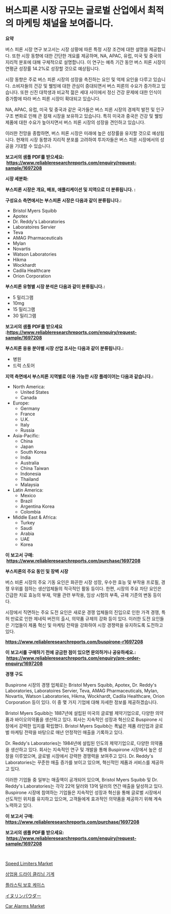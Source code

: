 <p><h1>버스피론 시장 규모는 글로벌 산업에서 최적의 마케팅 채널을 보여줍니다.</h1></p><p><strong>요약</strong></p>
<p><p>버스 피론 시장 연구 보고서는 시장 상황에 따른 특정 시장 조건에 대한 설명을 제공합니다. 또한 시장 동향에 대한 간단한 개요를 제공하며, NA, APAC, 유럽, 미국 및 중국의 지리적 분포에 대해 구체적으로 설명합니다. 이 연구는 예측 기간 동안 버스 피론 시장이 연평균 성장률 14.2%로 성장할 것으로 예상됩니다.</p><p>시장 동향은 주로 버스 피론 시장의 성장을 촉진하는 요인 및 억제 요인을 다루고 있습니다. 소비자들의 건강 및 웰빙에 대한 관심이 증대되면서 버스 피론의 수요가 증가하고 있습니다. 또한 신진 대학생과 비교적 젊은 세대 사이에서 정신 건강 문제에 대한 인식이 증가함에 따라 버스 피론 시장이 확대되고 있습니다.</p><p>NA, APAC, 유럽, 미국 및 중국과 같은 국가들은 버스 피론 시장의 경제적 발전 및 인구구조 변화로 인해 큰 잠재 시장을 보유하고 있습니다. 특히 미국과 중국은 건강 및 웰빙 제품에 대한 수요가 높아지면서 버스 피론 시장의 성장을 견인하고 있습니다.</p><p>이러한 전망을 종합하면, 버스 피론 시장은 미래에 높은 성장률을 유지할 것으로 예상됩니다. 현재의 시장 동향과 지리적 분포를 고려하여 투자자들은 버스 피론 시장에서의 성공을 기대할 수 있습니다.</p></p>
<p><strong>보고서의 샘플 PDF를 받으세요: &nbsp;<a href="https://www.reliableresearchreports.com/enquiry/request-sample/1697208">https://www.reliableresearchreports.com/enquiry/request-sample/1697208</a></strong></p>
<p><strong>시장 세분화:</strong></p>
<p><strong> 부스피론 시장은 개요, 배포, 애플리케이션 및 지역으로 더 분류됩니다. :</strong></p>
<p><strong>구성요소 측면에서는 부스피론 시장은 다음과 같이 분류됩니다.:</strong></p>
<p><ul><li>Bristol Myers Squibb</li><li>Apotex</li><li>Dr. Reddy's Laboratories</li><li>Laboratoires Servier</li><li>Teva</li><li>AMAG Pharmaceuticals</li><li>Mylan</li><li>Novartis</li><li>Watson Laboratories</li><li>Hikma</li><li>Wockhardt</li><li>Cadila Healthcare</li><li>Orion Corporation</li></ul></p>
<p><strong> 부스피론 유형별 시장 분석은 다음과 같이 분류됩니다.:</strong></p>
<p><ul><li>5 밀리그램</li><li>10mg</li><li>15 밀리그램</li><li>30 밀리그램</li></ul></p>
<p><strong>보고서의 샘플 PDF를 받으세요 :<a href="https://www.reliableresearchreports.com/enquiry/request-sample/1697208">https://www.reliableresearchreports.com/enquiry/request-sample/1697208</a></strong></p>
<p><strong> 부스피론 응용 분야별 시장 산업 조사는 다음과 같이 분류됩니다.:</strong></p>
<p><ul><li>병원</li><li>드럭 스토어</li></ul></p>
<p><strong>지역 측면에서 부스피론 지역별로 이용 가능한 시장 플레이어는 다음과 같습니다.:</strong></p>
<p><ul>
    <li>
        North America:
        <ul>
            <li>United States</li>
            <li>Canada</li>
        </ul>
    </li>
    <li>
        Europe:
        <ul>
            <li>Germany</li>
            <li>France</li>
            <li>U.K.</li>
            <li>Italy</li>
            <li>Russia</li>
        </ul>
    </li>
    <li>
        Asia-Pacific:
        <ul>
            <li>China</li>
            <li>Japan</li>
            <li>South Korea</li>
            <li>India</li>
            <li>Australia</li>
            <li>China Taiwan</li>
            <li>Indonesia</li>
            <li>Thailand</li>
            <li>Malaysia</li>
        </ul>
    </li>
    <li>
        Latin America:
        <ul>
            <li>Mexico</li>
            <li>Brazil</li>
            <li>Argentina Korea</li>
            <li>Colombia</li>
        </ul>
    </li>
    <li>
        Middle East & Africa:
        <ul>
            <li>Turkey</li>
            <li>Saudi</li>
            <li>Arabia</li>
            <li>UAE</li>
            <li>Korea</li>
        </ul>
    </li>
    </ul></p>
<p><strong>이 보고서 구매: &nbsp;<a href="https://www.reliableresearchreports.com/purchase/1697208">https://www.reliableresearchreports.com/purchase/1697208</a></strong></p>
<p><strong>부스피론의 주요 동인 및 장벽 시장</strong></p>
<p><p>버스 비론 시장의 주요 기동 요인은 화끈한 시장 성장, 우수한 효능 및 부작용 프로필, 경쟁 우위를 점하는 생산업체들의 적극적인 활동 등이다. 한편, 시장의 주요 차단 요인은 긴급한 치료 효능의 부재, 약물 관련 부작용, 임상 시험의 부족, 규제 기준의 변동 등이다.</p><p>시장에서 직면하는 주요 도전 요인은 새로운 경쟁 업체들의 진입으로 인한 가격 경쟁, 특허 만료로 인한 제네릭 버전의 출시, 의약품 규제의 강화 등이 있다. 이러한 도전 요인들은 기업들이 제품 혁신 및 마케팅 전략을 강화하여 시장 경쟁력을 유지하도록 도전하고 있다.</p></p>
<p><strong><a href="https://www.reliableresearchreports.com/buspirone-r1697208">https://www.reliableresearchreports.com/buspirone-r1697208</a></strong></p>
<p><strong>이 보고서를 구매하기 전에 궁금한 점이 있으면 문의하거나 공유하세요.: &nbsp;<a href="https://www.reliableresearchreports.com/enquiry/pre-order-enquiry/1697208">https://www.reliableresearchreports.com/enquiry/pre-order-enquiry/1697208</a></strong></p>
<p><strong>경쟁 구도</strong></p>
<p><p>Buspirone 시장의 경쟁 업체로는 Bristol Myers Squibb, Apotex, Dr. Reddy's Laboratories, Laboratoires Servier, Teva, AMAG Pharmaceuticals, Mylan, Novartis, Watson Laboratories, Hikma, Wockhardt, Cadila Healthcare, Orion Corporation 등이 있다. 이 중 몇 가지 기업에 대해 자세한 정보를 제공하겠습니다.</p><p>Bristol Myers Squibb는 1887년에 설립된 미국의 글로벌 제약기업으로, 다양한 의약품과 바이오의약품을 생산하고 있다. 회사는 지속적인 성장과 혁신으로 Buspirone 시장에서 강력한 입지를 확립했다. Bristol Myers Squibb는 폭넓은 제품 라인업과 글로벌 마케팅 전략을 바탕으로 매년 안정적인 매출을 기록하고 있다.</p><p>Dr. Reddy's Laboratories는 1984년에 설립된 인도의 제약기업으로, 다양한 의약품을 생산하고 있다. 회사는 지속적인 연구 및 개발을 통해 Buspirone 시장에서 높은 성장을 이루었으며, 글로벌 시장에서 강력한 경쟁력을 보여주고 있다. Dr. Reddy's Laboratories는 꾸준한 매출 증가를 보이고 있으며, 혁신적인 제품과 서비스를 제공하고 있다.</p><p>이러한 기업들 중 일부는 매출액이 공개되어 있으며, Bristol Myers Squibb 및 Dr. Reddy's Laboratories는 각각 22억 달러와 13억 달러의 연간 매출을 달성하고 있다. Buspirone 시장에 참여하는 기업들은 지속적인 성장과 혁신을 통해 글로벌 시장에서 선도적인 위치를 유지하고 있으며, 고객들에게 효과적인 의약품을 제공하기 위해 계속 노력하고 있다.</p></p>
<p><strong>이 보고서 구매: &nbsp; <a href="https://www.reliableresearchreports.com/purchase/1697208">https://www.reliableresearchreports.com/purchase/1697208</a></strong></p>
<p><strong>보고서의 샘플 PDF를 받으세요: &nbsp;<a href="https://www.reliableresearchreports.com/enquiry/request-sample/1697208">https://www.reliableresearchreports.com/enquiry/request-sample/1697208</a></strong><strong></strong></p>
<p>&nbsp;</p>
<p><p><a href="https://www.linkedin.com/pulse/speed-limiters-market-size-share-amp-trends-analysis-report-whuyf?trackingId=FvCywQmxlpQnOJo3XWwBGw%3D%3D">Speed Limiters Market</a></p><p><a href="https://medium.com/@alexemumu2022/%EC%83%81%EC%97%85%EC%9A%A9-%EB%93%9C%EB%9D%BC%EC%9D%B4%ED%81%B4%EB%A6%AC%EB%8B%9D-%EA%B8%B0%EA%B3%84-%EC%8B%9C%EC%9E%A5-%EA%B7%9C%EB%AA%A8-%EB%B0%8F-%EC%8B%9C%EC%9E%A5-%EB%8F%99%ED%96%A5-%EC%A0%84%EB%B0%98%EC%A0%81%EC%9D%B8-%EC%97%85%EA%B3%84-%EA%B0%9C%EC%9A%94-2024%EB%85%84%EB%B6%80%ED%84%B0-2031%EB%85%84-d283e66aa714">상업용 드라이 클리닝 기계</a></p><p><a href="https://medium.com/@koleledner/%ED%94%8C%EB%9D%BC%EC%8A%A4%ED%8B%B1-%EB%B3%B4%ED%98%B8-%EC%BC%80%EC%9D%B4%EC%8A%A4-%EC%8B%9C%EC%9E%A5-%EC%8B%9C%EC%9E%A5-cagr-%EC%8B%9C%EC%9E%A5-%EB%8F%99%ED%96%A5-%EB%B0%8F-%EC%84%B1%EC%9E%A5-%EC%A0%84%EB%9E%B5%EC%97%90-%EB%8C%80%ED%95%9C-%ED%86%B5%EC%B0%B0%EB%A0%A5-cc09c2098fbf">플라스틱 보호 케이스</a></p><p><a href="https://github.com/one-cool-chick/Market-Research-Report-List-1/blob/main/504112222051.md">イヌリンパウダー</a></p><p><a href="https://www.linkedin.com/pulse/car-alarms-market-goal-estimating-size-future-growth-potential-s1cif?trackingId=Iy0a3O9UCKutRC7u0BRoDQ%3D%3D">Car Alarms Market</a></p></p>
